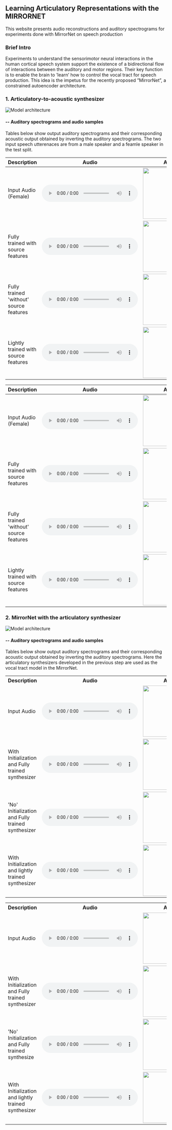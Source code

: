 ## Learning Articulatory Representations with the MIRRORNET

This website presents audio reconstructions and auditory spectrograms for experiments done with MirrorNet on speech production

### Brief Intro

Experiments to understand the sensorimotor neural interactions in the human cortical speech system support the existence of a bidirectional flow of interactions between the auditory and motor regions. Their key function is to enable the brain to ’learn’ how to control the vocal tract for speech production. This idea is the impetus for the recently proposed ”MirrorNet”, a constrained autoencoder architecture. 

### 1. Articulatory-to-acoustic synthesizer

![Model architecture](model_figures/tv_synthesizer.png)

#### -- Auditory spectrograms and audio samples

Tables below show output auditory spectrograms and their corresponding acoustic output obtained by inverting the auditory spectrograms. The two input speech utterenaces are from a male speaker and a feamle speaker in the test split. 

|  Description   |  Audio   |  Auditory spectrogram   |
| --- | --- | --- |
|  Input Audio (Female)   |  <audio controls="controls"><source src="TV_syn_audio/original/RealSpectrogram4.mp3"></audio>  |  <img width="300px" height="160px" src="TV_syn_spectrograms/original/sample4_orig.png">   |
|  Fully trained with source features   |  <audio controls="controls"><source src="TV_syn_audio/fully_trained/decoderSpectrogram4.mp3"></audio>   |  <img width="300px" height="160px" src="TV_syn_spectrograms/fully_trained/sample4_fully.png">   |
|  Fully trained 'without' source features  |  <audio controls="controls"><source src="TV_syn_audio/6TV_syn/decoderSpectrogram4_6tvs.mp3"></audio>   |  <img width="300px" height="160px" src="TV_syn_spectrograms/6TV_syn/sample4_6TV.png">   |
|  Lightly trained with source features   |  <audio controls="controls"><source src="TV_syn_audio/lightly_trained/decoderSpectrogram4_dev.mp3"></audio>   |  <img width="300px" height="160px" src="TV_syn_spectrograms/lightly_trained/sample4_light.png"> |

|  Description   |  Audio   |  Auditory spectrogram   |
| --- | --- | --- |
|  Input Audio (Female)   |  <audio controls="controls"><source src="TV_syn_audio/original/RealSpectrogram6.mp3"></audio>  |  <img width="300px" height="160px" src="TV_syn_spectrograms/original/sample6_orig.png">   |
|  Fully trained with source features   |  <audio controls="controls"><source src="TV_syn_audio/fully_trained/decoderSpectrogram6.mp3"></audio>   |  <img width="300px" height="160px" src="TV_syn_spectrograms/fully_trained/sample6_fully.png">   |
|  Fully trained 'without' source features  |  <audio controls="controls"><source src="TV_syn_audio/6TV_syn/decoderSpectrogram6_6tvs.mp3"></audio>   |  <img width="300px" height="160px" src="TV_syn_spectrograms/6TV_syn/sample6_6TV.png">   |
|  Lightly trained with source features   |  <audio controls="controls"><source src="TV_syn_audio/lightly_trained/decoderSpectrogram6.mp3"></audio>   |  <img width="300px" height="160px" src="TV_syn_spectrograms/lightly_trained/sample6_light.png">   |

### 2. MirrorNet with the articulatory synthesizer

![Model architecture](model_figures/model_archi.png)

#### -- Auditory spectrograms and audio samples

Tables below show output auditory spectrograms and their corresponding acoustic output obtained by inverting the auditory spectrograms. Here the articulatory synthesizers developed in the previous step are used as the vocal tract model in the MirrorNet. 

<div class="figure">
    <table class="audioTable">
        <tr>
<!--             <th rowspan="2">Audio</th> -->
            <th>Description</th>
            <th>Audio</th>
	    	<th>Auditory spectrogram</th>
<!--             <th rowspan="2">Audio</th> -->
        </tr>
        <tr>
			<td> Input Audio 
            <td><audio controls="controls"><source src="MirrorNet_audio/original/wave2_orig.mp3"></audio></td>
<!--             <td>PARAMS IMG</td> -->
            <td><img width="300px" height="160px" src="MirrorNet_specs/sample2_orig.png"></td>
        </tr>
        <tr>
			<td> With Initialization and Fully trained synthesizer 
            <td><audio controls="controls"><source src="MirrorNet_audio/fully_trained_init/VOCSpectrogram2_init.mp3"></audio></td>
<!--             <td>PARAMS IMG</td> -->
            <td><img width="300px" height="160px" src="MirrorNet_specs/fully_trained_init/sample2_fully.png"></td>
        </tr>
		        <tr>
			<td> 'No' Initialization and Fully trained synthesizer 
            <td><audio controls="controls"><source src="MirrorNet_audio/fully_trained_noinit/VOCSpectrogram2_noinit.mp3"></audio></td>
<!--             <td>PARAMS IMG</td> -->
            <td><img width="300px" height="160px" src="MirrorNet_specs/fully_trained_noinit/sample2_noinit.png"></td>
        </tr>
		        <tr>
			<td> With Initialization and lightly trained synthesizer 
            <td><audio controls="controls"><source src="MirrorNet_audio/light_trained_init/VOCSpectrogram2_light.mp3"></audio></td>
<!--             <td>PARAMS IMG</td> -->
            <td><img width="300px" height="160px" src="MirrorNet_specs/light_trained_init/sample2_light.png"></td>
        </tr>
    </table>
</div>

<div class="figure">
    <table class="audioTable">
        <tr>
<!--             <th rowspan="2">Audio</th> -->
            <th>Description</th>
            <th>Audio</th>
	    	<th>Auditory spectrogram</th>
<!--             <th rowspan="2">Audio</th> -->
        </tr>
        <tr>
			<td> Input Audio 
            <td><audio controls="controls"><source src="MirrorNet_audio/original/wave8_orig.mp3"></audio></td>
<!--             <td>PARAMS IMG</td> -->
            <td><img width="300px" height="160px" src="MirrorNet_specs/sample8_orig.png"></td>
        </tr>
        <tr>
			<td> With Initialization and Fully trained synthesizer 
            <td><audio controls="controls"><source src="MirrorNet_audio/fully_trained_init/VOCSpectrogram8_init.mp3"></audio></td>
<!--             <td>PARAMS IMG</td> -->
            <td><img width="300px" height="160px" src="MirrorNet_specs/fully_trained_init/sample8_fully.png"></td>
        </tr>
		        <tr>
			<td> 'No' Initialization and Fully trained synthesize 
            <td><audio controls="controls"><source src="MirrorNet_audio/fully_trained_noinit/VOCSpectrogram8_noinit.mp3"></audio></td>
<!--             <td>PARAMS IMG</td> -->
            <td><img width="300px" height="160px" src="MirrorNet_specs/fully_trained_noinit/sample8_noinit.png"></td>
        </tr>
		        <tr>
			<td> With Initialization and lightly trained synthesizer 
            <td><audio controls="controls"><source src="MirrorNet_audio/light_trained_init/VOCSpectrogram8_light.mp3"></audio></td>
<!--             <td>PARAMS IMG</td> -->
            <td><img width="300px" height="160px" src="MirrorNet_specs/light_trained_init/sample8_light.png"></td>
        </tr>
    </table>
</div>
